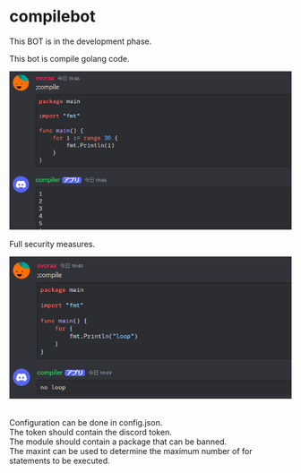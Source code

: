 # compilebot

This BOT is in the development phase.

This bot is compile golang code.
<br/>

![demo](/images/demo.png)
<br/>

Full security measures.
<br/>

![demo](/images/demo2.png)

<br/>
Configuration can be done in config.json.
<br/>
The token should contain the discord token.
<br/>
The module should contain a package that can be banned.
<br/>
The maxint can be used to determine the maximum number of for statements to be executed.